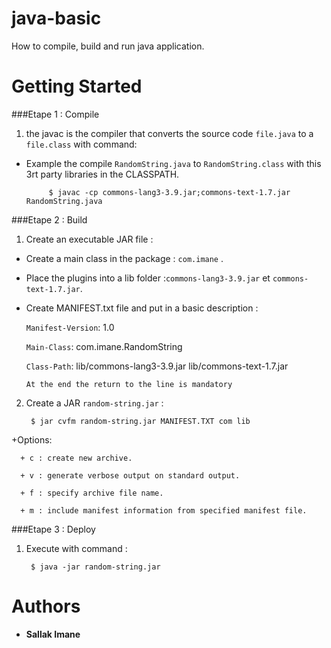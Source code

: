 # java-basic
How to compile, build and run java application.

# Getting Started 

###Etape 1 : Compile

1. the javac is the compiler that converts the source code `file.java` to a `file.class` with command:
 
  + Example the compile `RandomString.java` to `RandomString.class` with this 3rt party libraries in the CLASSPATH.

             $ javac -cp commons-lang3-3.9.jar;commons-text-1.7.jar RandomString.java

###Etape 2 : Build             

1.  Create an executable JAR file :

  + Create a main class in the package : `com.imane` .

  + Place the plugins into a lib folder :`commons-lang3-3.9.jar` et `commons-text-1.7.jar`.

  + Create MANIFEST.txt file and put in a basic description :

      `Manifest-Version`: 1.0

      `Main-Class`: com.imane.RandomString

      `Class-Path`: lib/commons-lang3-3.9.jar lib/commons-text-1.7.jar 

      `At the end the return to the line is mandatory`


2. Create a JAR `random-string.jar` : 

        $ jar cvfm random-string.jar MANIFEST.TXT com lib 

+Options:

      + c : create new archive.

      + v : generate verbose output on standard output.

      + f : specify archive file name.

      + m : include manifest information from specified manifest file.

###Etape 3 : Deploy  

1. Execute with command : 

        $ java -jar random-string.jar 

# Authors
 + **Sallak Imane** 